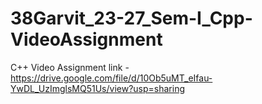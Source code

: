# 38Garvit_23-27_Sem-I_Cpp-VideoAssignment

C++ Video Assignment link - https://drive.google.com/file/d/10Ob5uMT_eIfau-YwDL_UzImglsMQ51Us/view?usp=sharing
